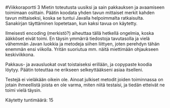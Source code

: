 #Viikkoraportti 3
Mietin toteutusta uusiksi ja sain pakkauksen ja avaamiseen toimimaan osittain. Päätin koodata yhden tavun mittaiset merkit kahden tavun mittaiseksi, koska se tuntui Javalla helpoimmalta ratkaisulta. Sanakirjan täyttäminen lopetetaan, kun kaksi tavua on käytetty.


Ilmeisesti encoding (merkistö?) aiheuttaa tällä hetkellä ongelmia, koska ääkköset eivät toimi. En täysin ymmärrä tiedostoja tavutasolla ja vielä vähemmän Javan luokkia ja metodeja siihen liittyen, joten perehdyn tähän enemmän ensi viikolla. Yritän suoriutua mm. näitä miettimään ohjaukseen keskiviikkona.

Pakkaus- ja avausluokat ovat toistaiseksi erillään, ja copypaste koodia löytyy. Päätin toteuttaa ne erikseen selkeyttääkseni asiaa itselleni.

Testejä ei vieläkään oikein ole. Ainoat julkiset metodit joiden toiminnassa on jotain ihmeellistä joista en ole varma, miten niitä testaisi, ja tiedän etteivät ne toimi vielä täysin.

Käytetty tuntimäärä: 15
